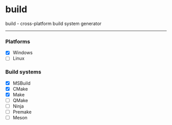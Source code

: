 # build

build - cross-platform build system generator 

***

### Platforms
- [X] Windows
- [ ] Linux

### Build systems
- [x] MSBuild
- [x] CMake
- [x] Make
- [ ] QMake
- [ ] Ninja
- [ ] Premake
- [ ] Meson
